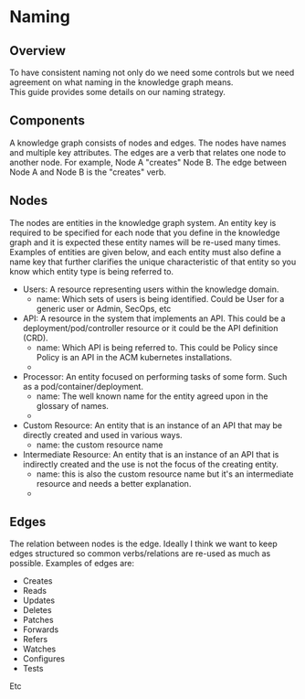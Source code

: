 # Naming

## Overview

To have consistent naming not only do we need some controls but we need agreement on what naming in the knowledge graph means.  
This guide provides some details on our naming strategy.

## Components

A knowledge graph consists of nodes and edges.  The nodes have names and multiple key attributes.  The edges are a verb that
relates one node to another node.  For example, Node A "creates" Node B.  The edge between Node A and Node B is the "creates"
verb.  

## Nodes

The nodes are entities in the knowledge graph system.  An entity key is required to be specified for each node that you define
in the knowledge graph and it is expected these entity names will be re-used many times.  Examples of entities are given below,
and each entity must also define a name key that further clarifies the unique characteristic of that entity so you know which 
entity type is being referred to.

- Users: A resource representing users within the knowledge domain.
  - name: Which sets of users is being identified. Could be User for a generic user or Admin, SecOps, etc
- API: A resource in the system that implements an API.  This could be a deployment/pod/controller resource or it could be the
  API definition (CRD).
  - name: Which API is being referred to.  This could be Policy since Policy is an API in the ACM kubernetes installations.
  - 
- Processor: An entity focused on performing tasks of some form.  Such as a pod/container/deployment.
  - name: The well known name for the entity agreed upon in the glossary of names.
  - 
- Custom Resource: An entity that is an instance of an API that may be directly created and used in various ways.
  - name: the custom resource name
- Intermediate Resource: An entity that is an instance of an API that is indirectly created and the use is not the focus of
  the creating entity.
  - name: this is also the custom resource name but it's an intermediate resource and needs a better explanation.  
  -


## Edges

The relation between nodes is the edge.  Ideally I think we want to keep edges structured so common verbs/relations are 
re-used as much as possible.  Examples of edges are:

- Creates
- Reads
- Updates
- Deletes
- Patches
- Forwards
- Refers
- Watches
- Configures
- Tests

Etc
